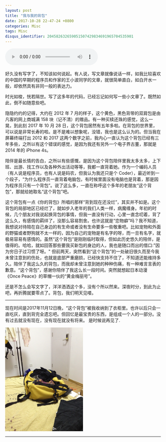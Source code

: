 ```yaml
---
layout: post
title: "我与我的背包"
date: 2017-10-28 22-47-24 +0800
categories: Misc
tags: Misc
disqus_identifier: 204582632659051507429834691965704535901
---
```


<audio controls="" autoplay="" loop="">
  <source src="http://fs.w.kugou.com/201711132232/2cb8fd8e0f576df94249cfc85d3301c3/G012/M00/04/17/TA0DAFUKiOmATKLSAEK_i0iDiYk017.mp3" type="audio/mpeg">
Your browser does not support the audio element.
</audio>

好久没有写字了，不知该如何说起。有人说，写文章就像说话一样，如我比较喜欢的中国的早期的程序员和作家的王小波同学的文章，就很简单直白，如白开水一般，却依然具有非同一般的表达力。

时光如梭，恍若隔世。写了这多年的代码，已经忘记如何写一些小文章了。既然如此，倒不如随意些吧。


隐隐约约的记得，大约在 2012 年 7 月的样子，这个黄色，黑色背带的双肩包是由凡客的网上商城满 158 块（记不清）的赠品。有一种买椟还珠的感觉，这么一晃，到此刻 2017 年 10 月 28 日，这个背包居然有五年多啦。在背包的世界里，可以说是非常长寿的啦。是不是难以想象呢，没错，我也是这么认为的。但当我在屏幕终端打出 2012 和 2017 这两个数字之前，我内心一直认为这个背包已经有三年多些，之所以有这个错误的感觉，是因为我还有另外一个电子界古董，那就是 2014 年的 iPhone 4s。

陪伴是最长情的告白，之所以有些感慨，是因为这个背包陪伴里我太多太多，上下班、出游、找工作以及各种外出活动等等，我都一直背着她。作为一个编码人员（有人说是程序员，也有人说是码农，但我认为我还只是个 Coder），最近听到一个段子，“为什么程序员一直背着电脑包，有时候里面没有电脑也是背着，那是因为程序员只有一个背包”。说了这么多，一直在称呼这个多年的老朋友“这个背包”，那就给她取名“这个背包”吧。　

这个背包有一点《你的背包》所唱的那样“背到现在还没烂”，其实并不如是。这个背包的局部地区已经烂了，就如步入老年的我们人类一样，病魔缠身。年初的时候，几个朋友对我说起换背包的事情，但我一直没有行动，心里一直念叨着，背了这么久，有感情的羁绊了，没那么容易割舍。也许这就是“恋物癖”吗？我不知道，我想说对待陪在自己身边的有生命或者没有生命要多一些敬重吧。比如宠物和外面的野猫或者野狗就不太一样的，因为自己的宠物是有名字的呀，而一旦有名字，就极易容易有感情的。虽然“这个背包”是刚刚临时取得，但如此历史悠久的陪伴，是值得的。哈哈，就如回答那些要我买新包的身边的人，我也是随口而出的借口:"因为穷日子过习惯了呀。" 但前两天，突然看到“这个背包”的一处破旧很久而至今我未曾注意到的伤处，也就是底部严重磨损，已经快支持不住了，不知道还能维持多久。陪伴了我这么久的背包，而我却未曾注意到她的种种伤痛，有一种难言言表的歉意。“这个背包”，感谢你陪伴了我这么长一段时间。突然就想起日本动漫《Once Peace》的草帽一伙的“黄金梅丽号”。

还是不怎么会写文字了，洋洋洒洒这个多，没有个所以然来。深夜时分，到此为止吧，再折腾就要零点了。背包，我们明天见喽。

- - -

现在时间是2017年11月12日晚，“这个背包”被我收纳到了衣柜里。也许以后只会一直吃灰，直到背完全遗忘吧。但回忆是最宝贵的东西，是组成一个人的一部分。没有过去就没有现在，没有现在就没有将来。 是时候说再见了.


![bag](/assets/images/to-my-bag-from-2012.jpg)

<style type="text/css">
img {
    width: 50%;
}
</style>

- - -
